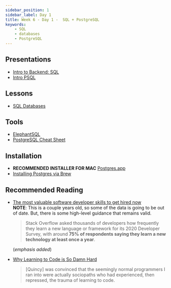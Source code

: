 ```yaml
---
sidebar_position: 1
sidebar_label: Day 1
title: Week 6 - Day 1 -  SQL + PostgreSQL
keywords:
    - SQL
    - databases
    - PostgreSQL
---
```


## Presentations

- [Intro to Backend: SQL](https://docs.google.com/presentation/d/1jOyc3yceqEkhJgcH4IMyDRiDQLRR9RkufgcD4szkhY0/edit?usp=sharing)
- [Intro PSQL](https://docs.google.com/presentation/d/19Fx9vjJNtkilB6QUU_q66zJKde3FPe5W382tlNQlJyY/edit?usp=sharing)

## Lessons

- [SQL Databases](/docs/lessons/databases/)

## Tools

- [ElephantSQL](https://www.elephantsql.com/)
- [PostgreSQL Cheat Sheet](./files/PostgreSQL-Cheat-Sheet.pdf)

## Installation

- **RECOMMENDED INSTALLER FOR MAC** [Postgres.app](https://postgresapp.com/downloads.html)
- [Installing Postgres via Brew](https://gist.github.com/ibraheem4/ce5ccd3e4d7a65589ce84f2a3b7c23a3)

## Recommended Reading

- [The most valuable software developer skills to get hired now](https://www.infoworld.com/article/3583931/the-most-valuable-software-developer-skills.html)<br/>**NOTE**: This is a couple years old, so some of the data is going to be out of date. But, there is some high-level guidance that remains valid.

    > Stack Overflow asked thousands of developers how frequently they learn a new language or framework for its 2020 Developer Survey, with around **75% of respondents saying they learn a new technology at least once a year**.

    (_emphasis added_)

- [Why Learning to Code is So Damn Hard](https://medium.com/@andrewlatta/why-learning-to-code-is-so-damn-hard-303eae632820)

    > [Quincy] was convinced that the seemingly normal programmers I ran into were actually sociopaths who had experienced, then repressed, the trauma of learning to code.
